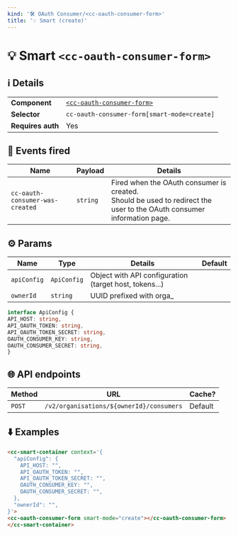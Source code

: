 ```yaml
---
kind: '🛠 OAuth Consumer/<cc-oauth-consumer-form>'
title: '💡 Smart (create)'
---
```

# 💡 Smart `<cc-oauth-consumer-form>`

## ℹ️ Details

<table>
<tr><td><strong>Component    </strong> <td><a href="https://www.clever-cloud.com/doc/clever-components/?path=/story/🛠-oauth-consumer-cc-oauth-consumer-form--default-story"><code>&lt;cc-oauth-consumer-form&gt;</code></a>
<tr><td><strong>Selector     </strong> <td><code>cc-oauth-consumer-form[smart-mode=create]</code>
<tr><td><strong>Requires auth</strong> <td>Yes
</table>

## 👋️ Events fired

| Name                            | Payload  | Details                                                                                                                   |
|---------------------------------|----------|---------------------------------------------------------------------------------------------------------------------------|
| `cc-oauth-consumer-was-created` | `string` | Fired when the OAuth consumer is created.<br/>Should be used to redirect the user to the OAuth consumer information page. |


## ⚙️ Params

| Name        | Type         | Details                                                | Default |
|-------------|--------------|--------------------------------------------------------|---------|
| `apiConfig` | `ApiConfig`  | Object with API configuration (target host, tokens...) |         |
| `ownerId`   | `string`     | UUID prefixed with orga_                               |         |

  ```ts
interface ApiConfig {
  API_HOST: string,
  API_OAUTH_TOKEN: string,
  API_OAUTH_TOKEN_SECRET: string,
  OAUTH_CONSUMER_KEY: string,
  OAUTH_CONSUMER_SECRET: string,
}
```

## 🌐 API endpoints

| Method | URL                                       | Cache?  |
|--------|-------------------------------------------|---------|
| `POST` | `/v2/organisations/${ownerId}/consumers`  | Default |

## ⬇️️ Examples

  ```html
<cc-smart-container context='{
    "apiConfig": {
      API_HOST: "",
      API_OAUTH_TOKEN: "",
      API_OAUTH_TOKEN_SECRET: "",
      OAUTH_CONSUMER_KEY: "",
      OAUTH_CONSUMER_SECRET: "",
    },
    "ownerId": "",
}'>
  <cc-oauth-consumer-form smart-mode="create"></cc-oauth-consumer-form>
</cc-smart-container>
```


